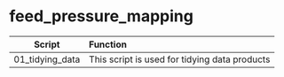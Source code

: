 # feed_pressure_mapping

| Script            | Function                                              |
| ------------------|:------------------------------------------------------|
| 01_tidying_data   | This script is used for tidying data products         |